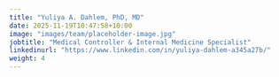 ```yaml
---
title: "Yuliya A. Dahlem, PhD, MD"
date: 2025-11-19T10:47:58+10:00
image: "images/team/placeholder-image.jpg"
jobtitle: "Medical Controller & Internal Medicine Specialist"
linkedinurl: "https://www.linkedin.com/in/yuliya-dahlem-a345a27b/"
weight: 4
---
```


<!--more-->
